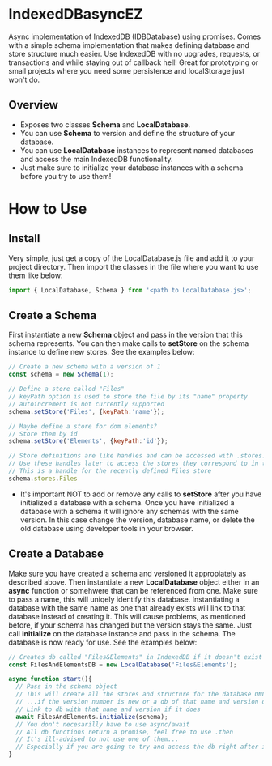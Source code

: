 # IndexedDBasyncEZ
Async implementation of IndexedDB (IDBDatabase) using promises. Comes with a simple schema implementation that makes defining database and store structure much easier. Use IndexedDB with no upgrades, requests, or transactions and while staying out of callback hell! Great for prototyping or small projects where you need some persistence and localStorage just won't do.

## Overview
* Exposes two classes **Schema** and **LocalDatabase**.
* You can use **Schema** to version and define the structure of your database.
* You can use **LocalDatabase** instances to represent named databases and access the main IndexedDB functionality. 
* Just make sure to initialize your database instances with a schema before you try to use them!


# How to Use
## Install
Very simple, just get a copy of the LocalDatabase.js file and add it to your project directory. Then import the classes in the file where you want to use them like below:

```javascript
import { LocalDatabase, Schema } from '<path to LocalDatabase.js>';
```

## Create a Schema
First instantiate a new **Schema** object and pass in the version that this schema represents. You can then make calls to **setStore** on the schema instance to define new stores. See the examples below:

```javascript
// Create a new schema with a version of 1
const schema = new Schema(1);

// Define a store called "Files"
// keyPath option is used to store the file by its "name" property
// autoincrement is not currently supported
schema.setStore('Files', {keyPath:'name'});

// Maybe define a store for dom elements?
// Store them by id
schema.setStore('Elements', {keyPath:'id'});

// Store definitions are like handles and can be accessed with .stores.<StoreName>
// Use these handles later to access the stores they correspond to in the database
// This is a handle for the recently defined Files store
schema.stores.Files
```

* It's important NOT to add or remove any calls to **setStore** after you have initialized a database with a schema. Once you have initialized a database with a schema it will ignore any schemas with the same version. In this case change the version, database name, or delete the old database using developer tools in your browser.

## Create a Database
Make sure you have created a schema and versioned it appropiately as described above. Then instantiate a new **LocalDatabase** object either in an **async** function or somehwere that can be referenced from one. Make sure to pass a name, this will uniqely identify this database. Instantiating a database with the same name as one that already exists will link to that database instead of creating it. This will cause problems, as mentioned before, if your schema has changed but the version stays the same. Just call **initialize** on the database instance and pass in the schema. The database is now ready for use. See the examples below:

```javascript
// Creates db called "Files&Elements" in IndexedDB if it doesn't exist
const FilesAndElementsDB = new LocalDatabase('Files&Elements');

async function start(){
  // Pass in the schema object
  // This will create all the stores and structure for the database ONLY...
  // ...if the version number is new or a db of that name and version doesn't exist
  // Link to db with that name and version if it does
  await FilesAndElements.initialize(schema);
  // You don't necesarilly have to use async/await
  // All db functions return a promise, feel free to use .then
  // It's ill-advised to not use one of them...
  // Especially if you are going to try and access the db right after initialization!
}
```
